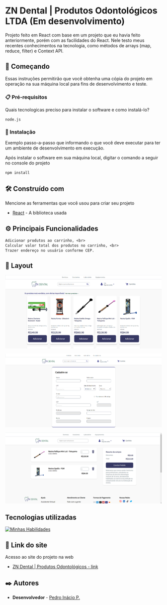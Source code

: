 #   ZN Dental | Produtos Odontológicos LTDA (Em desenvolvimento)

Projeto feito em React com base em um projeto que eu havia feito anteriormente, porém com as facilidades do React. Nele testo meus recentes conhecimentos na tecnologia, como métodos de arrays (map, reduce, filter) e Context API.

## 🚀 Começando

Essas instruções permitirão que você obtenha uma cópia do projeto em operação na sua máquina local para fins de desenvolvimento e teste.

### 📋 Pré-requisitos

Quais tecnologicas preciso para instalar o software e como instalá-lo?

```
node.js
```

### 🔧 Instalação

Exemplo passo-a-passo que informando o que você deve executar para ter um ambiente de desenvolvimento em execução.

Após instalar o software em sua máquina local, digitar o comando a seguir no console do projeto

```
npm install
```

## 🛠️ Construído com

Mencione as ferramentas que você usou para criar seu projeto

* [React](https://react.dev/) - A biblioteca usada

## ⚙️ Principais Funcionalidades

```
Adicionar produtos ao carrinho, <br>
Calcular valor total dos produtos no carrinho, <br>
Trazer endereço no usuário conforme CEP.
```

## 🎨 Layout

![Web 1](https://github.com/pedroinaciop/portfolio-pedroinaciop/blob/main/images/web-1.png?raw=true)


![Web 2](https://github.com/pedroinaciop/portfolio-pedroinaciop/blob/main/images/web-2.png?raw=true)


![Web 3](https://github.com/pedroinaciop/portfolio-pedroinaciop/blob/main/images/web-3.png?raw=true)

## Tecnologias utilizadas
[![Minhas Habilidades](https://skillicons.dev/icons?i=html,css,react)](https://skillicons.dev)

## 🔗 Link do site

Acesso ao site do projeto na web

* [ZN Dental | Produtos Odontológicos - link](https://zn-dental-react.vercel.app/)

## ✒️ Autores

* **Desenvolvedor** - [Pedro Inácio P.](https://www.linkedin.com/in/pedroinaciop/)
